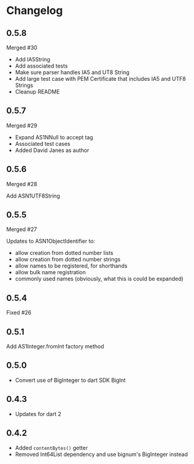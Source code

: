 # Changelog

## 0.5.8

Merged #30

- Add IA5String
- Add associated tests
- Make sure parser handles IA5 and UT8 String
- Add large test case with PEM Certificate that includes IA5 and UTF8 Strings
- Cleanup README

## 0.5.7

Merged #29

- Expand AS1NNull to accept tag
- Associated test cases
- Added David Janes as author

## 0.5.6

Merged #28

Add ASN1UTF8String

## 0.5.5

Merged #27

Updates to ASN1ObjectIdentifier to:

* allow creation from dotted number lists
* allow creation from dotted number strings
* allow names to be registered, for shorthands
* allow bulk name registration
* commonly used names (obviously, what this is could be expanded)

## 0.5.4

Fixed #26

## 0.5.1 

Add AS1Integer.fromInt factory method
 
## 0.5.0 

* Convert use of BigInteger to dart SDK BigInt

## 0.4.3 

* Updates for dart 2


## 0.4.2

* Added `contentBytes()` getter
* Removed Int64List dependency and use bignum's BigInteger instead
 
